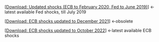 [[Download: Updated shocks (ECB to February 2020, Fed to June 2019)](shocks_median.zip)] <-latest available Fed shocks, till July 2019

[[Download: ECB shocks updated to December 2021](ECB_shocks_until_Dec2021.zip)] <-obsolete

[[Download: ECB shocks updated to October 2022](ECB_shocks_until_Oct2022.zip)] <-latest available ECB shocks
